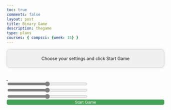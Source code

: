 ```yaml
---
toc: true
comments: false
layout: post
title: Binary Game
description: thegame
type: plans
courses: { compsci: {week: 15} }
---
```


<html lang="en">
<head>
    <meta charset="UTF-8">
    <meta name="viewport" content="width=device-width, initial-scale=1.0">
    <title>Mariokartgaming</title>
    <style>
        canvas {
            background-color: red;
            border: 1px solid #000;
        }
        input[type = "range"]{
            accent-color: grey
        }
        button{
            border: none;
            background-color: #46A254;
            width: 100%;
            color: white;
            clip-path: inset(0px 0px round 5px);
        }
        #settingsScreen{
            text-align: center;
            background-color: #f0f0f0;
            border: 1px solid #ccc;
            border-radius: 10px;
            box-shadow: 0 0 10px rgba(0, 0, 0, 0.1);
            padding: 20px;
            margin-bottom: 40px
        }
    </style>
</head>
<body>
    <div id = "settingsScreen">Choose your settings and click Start Game</div>
    <div style = "float:left;">
        <canvas id="gameCanvas" width="600" height="400" style = "display:inline-block"></canvas>
        <div style = "min-width:300px; display:inline-block;" id = "sideMenu">
            <div id = "originalColor" style = "color:black;"></div>
            <div id = "invertedColor" style = "color:black;"></div>
            <input id = "redSlide" style = "width:256px" type = "range" max="255"/>
            <input id = "greenSlide" style = "width:256px" type = "range" max="255"/>
            <input id = "blueSlide" style = "width:256px" type = "range" max="255"/>
            <br>
            <div id = "objects" style = "padding= 0px; margin = 0px"></div>
            <button onclick = "js:startUp();">Start Game</button>
        </div>
    </div>
    <script>
        function convertColor(colorIndex) {
            // Get the input hex color value
            // Convert hex to binary
        // const binaryValue = hexToBinary(color);
            // Invert the binary
        // const invertedBinary = invertBinary(binaryValue);
            // Convert binary back to hex
            console.log("Current Color is called as a function")
            const displayedColors = `${colors[colorIndex].split(" ")[0]},${colors[colorIndex].split(" ")[1]},${colors[colorIndex].split(" ")[2]}`
            var invertedHex = ""
            for(x = 0; x < 2; x++){
                invertedHex += parseInt(255 - parseInt(colors[colorIndex].split(" ")[x])) + "," 
            };
            invertedHex += parseInt(255 - parseInt(colors[colorIndex].split(" ")[2]))
            // Display the result
            console.log("Change should be in", "")
            // colors[colorSelect] = `${colors[colorIndex].split(" ")[0]},${colors[colorIndex].split(" ")[1]},${colors[colorIndex].split(" ")[2]}`
            console.log("Colors are", colors, displayedColors)
            console.log("Inverted color is", invertedHex)
            displayColor('originalColor', 'Original Color', displayedColors, "notAvailable");
            displayColor('invertedColor', 'Inverted Color', invertedHex, "notAvailable");
        }
        function displayColor(elementId, label, colorToFill, binary) {
            // Add spaces every eight bits in the binary representation
            // const spacedBinary = binary.replace(/(.{8})/g, "$1 ");
            console.log("Color for", label, "is", colorToFill)
            const element = document.getElementById(elementId);
            element.innerText =  `
                ${label}:
                Red: ${"0".repeat(8 - parseInt(colorToFill.split(",")[0]).toString(2).length)}${parseInt(colorToFill.split(",")[0]).toString(2)}
                Green: ${"0".repeat(8 - parseInt(colorToFill.split(",")[1]).toString(2).length)}${parseInt(colorToFill.split(",")[1]).toString(2)}
                Blue: ${"0".repeat(8 - parseInt(colorToFill.split(",")[2]).toString(2).length)}${parseInt(colorToFill.split(",")[2]).toString(2)}`
                // ` <p>Binary: ${spacedBinary}</p>
            // `;
            // element.style.backgroundColor = colorToFill;
            // element.style.color = // getContrastColor(colorToFill); // Set text color for better visibility
        }
        function hexToBinary(hex) {
            if (!/^[0-9A-Fa-f]+$/.test(hex)) {
                throw new Error("Invalid hex input");
            }
            let decimalValue = parseInt(hex, 16);
            let binaryValue = decimalValue.toString(2).padStart(24, '0'); // Ensure 24 bits
            return binaryValue;
        }
        function invertBinary(binaryString) {
            if (!/^[01]{24}$/.test(binaryString)) {
                throw new Error("Invalid binary input");
            }
            let invertedBinary = binaryString
                .split('')
                .map(bit => (bit === '0' ? '1' : '0'))
                .join('');
            return invertedBinary;
        }
        function binaryToHex(binaryString) {
            if (!/^[01]{24}$/.test(binaryString)) {
                throw new Error("Invalid binary input");
            }
            let decimalValue = parseInt(binaryString, 2);
            let hexValue = decimalValue.toString(16).toUpperCase().padStart(6, '0'); // Ensure 6 digits
            return '#' + hexValue;
        }
        function getContrastColor(hexColor) {
            // Function to determine text color based on background color
            const r = parseInt(hexColor.slice(1, 3), 16);
            const g = parseInt(hexColor.slice(3, 5), 16);
            const b = parseInt(hexColor.slice(5, 7), 16);
            const brightness = (r * 299 + g * 587 + b * 114) / 1000;
            return brightness > 128 ? 'black' : 'white';
        }
    </script>
    <script>
        const canvas = document.getElementById("gameCanvas");
        const ctx = canvas.getContext("2d");
        let carX = canvas.width / 2 - 25;
        let carY = canvas.height - 120;
        const CAR_WIDTH = 50;
        const CAR_HEIGHT = 100;
        var OBSTACLE_SPEED = 5;
        var colors = ["0 0 255", "0 0 0", "255 255 0", "0 127 0", "0 0 255"]
        var controlingColorValues = ["Player", "Obstacle", "Mystery", "Speed", "Shield"]
        var colorSelect = 0
        var currentElementPosition = 0
        const POWERUP_SPEED_BOOST = 2;
        const POWERUP_SHIELD_DURATION = 5000; // 5 seconds
        const obstacles = [];
        const mysteryBoxes = [];
        const speedBoosts = [];
        const shields = [];
        const keys = {};
        let gameRunning = true;
        let score = 0; // Initialize the score
        let colorInverted = false; // Flag to track color inversion
        let speedBoostActive = false; // Flag to track speed boost power-up
        let shieldActive = false; // Flag to track shield power-up
        document.addEventListener('keydown', function(event) {
            keys[event.key] = true;
        });
        document.addEventListener('keyup', function(event) {
            keys[event.key] = false;
        });
        document.addEventListener('input', function(event){
            console.log(colorSelect)
            switch(event.target.id){
                case "redSlide":
                    console.log("Red value is A", colors[colorSelect].split(" ")[0])
                    colors[colorSelect] = String(event.target.value) + " " + String(colors[colorSelect].split(" ")[1] + " " + String(colors[colorSelect].split(" ")[2]))
                    var seperatedColors = colors[colorSelect].split(" ")
                    var invertedColor = "" 
                    seperatedColors.forEach(function(element, index){
                        invertedColor += (255 - seperatedColors[index]) + ",";
                    })
                    console.log("Inverted color is", invertedColor)
                    displayColor('originalColor', 'Original Color', colors[colorSelect].replaceAll(" ", ","), "notAvailable");
                    displayColor('invertedColor', 'Inverted Color', String(invertedColor), "notAvailable");
            // displayColor('invertedColor', 'Inverted Color', invertedHex, "notAvailable");
                    break
                case "greenSlide":
                    console.log("Green value is A", colors[colorSelect].split(" ")[1])
                    colors[colorSelect] = String(colors[colorSelect].split(" ")[0]) + " " + String(event.target.value) + " " + String(colors[colorSelect].split(" ")[2])
                    var seperatedColors = colors[colorSelect].split(" ")
                    var invertedColor = "" 
                    seperatedColors.forEach(function(element, index){
                        invertedColor += (255 - seperatedColors[index]) + ",";
                    })
                    console.log("Inverted color is", invertedColor)
                    displayColor('originalColor', 'Original Color', colors[colorSelect].replaceAll(" ", ","), "notAvailable");
                    displayColor('invertedColor', 'Inverted Color', String(invertedColor), "notAvailable");
                    break
                case "blueSlide":
                    console.log("Blue value is A", colors[colorSelect].split(" ")[2], "from", colors[colorSelect], "part of", colors[colorSelect].split(" "))
                    // colors[colorSelect].split(" ")[2] = event.target.value
                    colors[colorSelect] = String(colors[colorSelect].split(" ")[0] + " " + colors[colorSelect].split(" ")[1] + " " + event.target.value)
                    var seperatedColors = colors[colorSelect].split(" ")
                    var invertedColor = "" 
                    seperatedColors.forEach(function(element, index){
                        invertedColor += (255 - seperatedColors[index]) + ",";
                    })
                    console.log("Inverted color is", invertedColor)
                    displayColor('originalColor', 'Original Color', colors[colorSelect].replaceAll(" ", ","), "notAvailable");
                    displayColor('invertedColor', 'Inverted Color', String(invertedColor), "notAvailable");
                    break
            }
            console.log("Changed Value From", event.target.id, "Is", event.target.value)
        })
        function showSliders(colorIndex){
            convertColor(colorIndex)
            fillNum = colors[colorIndex]
            colorSelect = colorIndex
            console.log("Total String", fillNum)
            document.getElementById("redSlide").value = fillNum.split(" ")[0]
            document.getElementById("greenSlide").value = fillNum.split(" ")[1]
            document.getElementById("blueSlide").value = fillNum.split(" ")[2]
        };
        function initiateSliders(){
            for(let fill in colors){
                let fillColor = colors[fill]
                console.log(fillColor)
                let displayFill = document.createElement("button")
                displayFill.innerHTML = String(controlingColorValues[fill])
                console.log(fillColor)
                console.log(colors)
                //
                document.getElementById("objects").appendChild(displayFill);
                console.log("Testing Slice", fillColor.slice(0, 8));
                displayFill.onclick = function(){showSliders(fill);};
            }
        }
        initiateSliders()
        convertColor(0)
        function handleInput() {
            // Handle user input
            if ((keys['ArrowLeft'] || keys['a']) && carX > 0){ 
                carX -= 5;
            } if((keys['ArrowRight'] || keys['d']) && carX < canvas.width - CAR_WIDTH){
                carX += 5;
            } if ((keys['ArrowUp'] || keys['w']) && carY > 0){
                carY -= 5;
            } if ((keys['ArrowDown'] || keys['s']) && carY < canvas.height - CAR_HEIGHT){
                carY += 5;
            }
        }
        function updateGame() {
            // Update game state
            if (!gameRunning) {
                return; // Stop updating if the game is not running
            }
            // Move obstacles
            for (let i = 0; i < obstacles.length; i++) {
                obstacles[i].y += speedBoostActive ? OBSTACLE_SPEED * 0.5: OBSTACLE_SPEED;
                // Check for collision between car and obstacle
                if (
                    carX < obstacles[i].x + obstacles[i].width &&
                    carX + CAR_WIDTH > obstacles[i].x &&
                    carY < obstacles[i].y + obstacles[i].height &&
                    carY + CAR_HEIGHT > obstacles[i].y &&
                    shieldActive == false
                ) {
                    console.log("Collision Detected!");
                    gameRunning = false
                    handleCollision();
                    return
                }
                else if(
                    carX < obstacles[i].x + obstacles[i].width &&
                    carX + CAR_WIDTH > obstacles[i].x &&
                    carY < obstacles[i].y + obstacles[i].height &&
                    carY + CAR_HEIGHT > obstacles[i].y &&
                    shieldActive == true
                shieldActive = false; // Deactivate the shield
            } else {
                gameRunning = false; // Stop the game on collision
                colorInverted = true; // Trigger color inversion
                ctx.fillStyle = "black";
                console.log("Is, called")
                ctx.globalAlpha = 0.3
                ctx.fillRect(0, 0, canvas.width, canvas.height);
                ctx.globalAlpha = 1
                ctx.fillStyle = "darkGreen";
                ctx.fillRect(100, 100, canvas.width - 200, canvas.height - 200);
                ctx.fillStyle = "white"
                ctx.textAlign = "center"
                ctx.fillText("Game Over", (canvas.width / 2), canvas.height / 2- 25)
                ctx.fillText("Click Screen to Try Again", (canvas.width / 2), canvas.height / 2 + 25)
                canvas.onclick = function(){window.location.reload()}
                canvas.style.filter = "invert(100%)";
            }
        }
        function handleMysteryBox() {
            // Implement cool effects for mystery box
            // For example, you can add additional points or power-ups here
            console.log("Mystery Box Effect!");
            score += 5; // Add 5 points to the score
        }
        function handleSpeedBoost() {
            console.log("Speed Boost Activated!");
            speedBoostActive = true; // Activate speed boost
            setTimeout(() => {
                speedBoostActive = false; // Deactivate speed boost after 5 seconds
            }, POWERUP_SHIELD_DURATION);
        }
        function handleShield() {
            console.log("Shield Activated!");
            shieldActive = true; // Activate shield
            setTimeout(() => {
                shieldActive = false; // Deactivate shield after 5 seconds
            }, POWERUP_SHIELD_DURATION);
        }
        function drawGame() {
            // Draw game elements on the canvas
            // Apply color inversion if needed
            if (colorInverted) {
                // ctx.fillStyle = "black";
                // ctx.fillRect(0, 0, canvas.width, canvas.height);
            }
            if(!gameRunning){
                return
            }
            ctx.clearRect(0, 0, canvas.width, canvas.height);
            // Draw car
            ctx.fillStyle = `rgb(${colors[0].split(" ")[0]}, ${colors[0].split(" ")[1]}, ${colors[0].split(" ")[2]})`;
            ctx.fillRect(carX, carY, CAR_WIDTH, CAR_HEIGHT);
            // Draw obstacles
            ctx.fillStyle = `rgb(${colors[1].split(" ")[0]}, ${colors[1].split(" ")[1]}, ${colors[1].split(" ")[2]})`;
            for (const obstacle of obstacles) {
                ctx.fillRect(obstacle.x, obstacle.y, obstacle.width, obstacle.height);
            }
            // Draw mystery boxes
            ctx.fillStyle = `rgb(${colors[2].split(" ")[0]}, ${colors[2].split(" ")[1]}, ${colors[2].split(" ")[2]})`;
            for (const box of mysteryBoxes) {
                ctx.fillRect(box.x, box.y, box.width, box.height);
            }
            // Draw speed boosts
            ctx.fillStyle = `rgb(${colors[3].split(" ")[0]}, ${colors[3].split(" ")[1]}, ${colors[3].split(" ")[2]})`;
            for (const boost of speedBoosts) {
                ctx.fillRect(boost.x, boost.y, boost.width, boost.height);
            }
            // Draw shields
            ctx.fillStyle = `rgb(${colors[4].split(" ")[0]}, ${colors[4].split(" ")[1]}, ${colors[4].split(" ")[2]})`;
            for (const shield of shields) {
                ctx.fillRect(shield.x, shield.y, shield.width, shield.height);
            }
            // Display the score
            ctx.fillStyle = "white"
            ctx.globalAlpha = 0.5
            ctx.fillRect(0, 0, 250, 100)
            ctx.globalAlpha = 1;
            ctx.fillStyle = "black";
            ctx.font = "20px Arial";
            ctx.fillText("Score: " + score, 10, 30);
            // Display power-up status
            ctx.fillText("Speed Boost: " + (speedBoostActive ? "Active" : "Inactive"), 10, 60);
            ctx.fillText("Shield: " + (shieldActive ? "Active" : "Inactive"), 10, 90);
            // Reset color inversion
            ctx.filter = "none";
        }
        function gameLoop() {
            updateGame();
            drawGame();
            handleInput();
            requestAnimationFrame(gameLoop);
        }
        // Start the game loop
        // Example: You can add obstacle, mystery box, speed boost, and shield creation logic here if needed
        function createObstacle() {
            var obstacleWidth = (obstacles.length + score) ** 2 + (Math.floor(Math.random() * 100) - 50)
            if(obstacleWidth > 200){
                obstacleWidth = 200
            }
            var obstacleX = carX - (obstacleWidth / 2) + (CAR_WIDTH / 2)
            if(obstacleX + obstacleWidth > canvas.width){
                console.log("Is called", obstacleX)
                obstacleX = canvas.width - obstacleWidth
            }
            if(obstacleWidth < 10){
                obstacleWidth = 10
            }
            const obstacleY = -20;
            obstacles.push({ x: obstacleX, y: obstacleY, width: obstacleWidth, height: 20 });
            setTimeout(createObstacle, speedBoostActive ? 2000: 1000)
        }
        function createMysteryBox() {
            const boxWidth = 30;
            const boxX = Math.random() * (canvas.width - boxWidth);
            const boxY = -20;
            mysteryBoxes.push({ x: boxX, y: boxY, width: boxWidth, height: boxWidth });
        }
        function createSpeedBoost() {
            const boostWidth = 30;
            const boostX = Math.random() * (canvas.width - boostWidth);
            const boostY = -20;
            speedBoosts.push({ x: boostX, y: boostY, width: boostWidth, height: boostWidth });
        }
        function createShield() {
            const shieldWidth = 30;
            const shieldX = Math.random() * (canvas.width - shieldWidth);
            const shieldY = -20;
            shields.push({ x: shieldX, y: shieldY, width: shieldWidth, height: shieldWidth });
        }
        function startUp(){
            setTimeout(createObstacle, 1000)  // Create obstacles every second
            setInterval(createMysteryBox, speedBoostActive ? 11000: 5000); // Create mystery boxes every 5 seconds
            setInterval(createSpeedBoost, speedBoostActive ? 15400: 7000); // Create speed boosts every 7 seconds
            setInterval(createShield, speedBoostActive ? 220000: 10000); // Create shields every 10 seconds
            document.getElementById("settingsScreen").remove()
            gameLoop()
        }
    </script>
</body>
</html>
